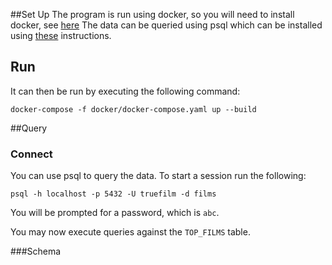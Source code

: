##Set Up
The program is run using docker, so you will need to install docker, see [here](https://docs.docker.com/get-docker/)
The data can be queried using psql which can be installed using [these](https://www.compose.com/articles/postgresql-tips-installing-the-postgresql-client/)
instructions.

## Run
It can then be run by executing the following command: 
```commandline
docker-compose -f docker/docker-compose.yaml up --build
```

##Query
### Connect
You can use psql to query the data. To start a session run the following:
```commandline
psql -h localhost -p 5432 -U truefilm -d films
```
You will be prompted for a password, which is `abc`.

You may now execute queries against the `TOP_FILMS` table.

###Schema
